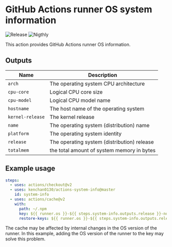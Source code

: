 # GitHub Actions runner OS system information

![Release](https://img.shields.io/github/v/release/kenchan0130/actions-system-info)
![Nigthly](https://github.com/kenchan0130/actions-system-info/workflows/Nigthly/badge.svg)

This action provides GitHub Actions runner OS information.

## Outputs

Name|Description
---|---
`arch`|The operating system CPU architecture
`cpu-core`|Logical CPU core size
`cpu-model`|Logical CPU model name
`hostname`|The host name of the operating system
`kernel-release`|The kernel release
`name`|The operating system (distribution) name
`platform`|The operating system identity
`release`|The operating system (distribution) release
`totalmem`|the total amount of system memory in bytes

## Example usage

```yaml
steps:
  - uses: actions/checkout@v2
  - uses: kenchan0130/actions-system-info@master
    id: system-info
  - uses: actions/cache@v2
    with:
      path: ~/.npm
      key: ${{ runner.os }}-${{ steps.system-info.outputs.release }}-node-${{ hashFiles('**/package-lock.json') }}
      restore-keys: ${{ runner.os }}-${{ steps.system-info.outputs.release }}-node-
```

The cache may be affected by internal changes in the OS version of the runner.
In this example, adding the OS version of the runner to the key may solve this problem.
